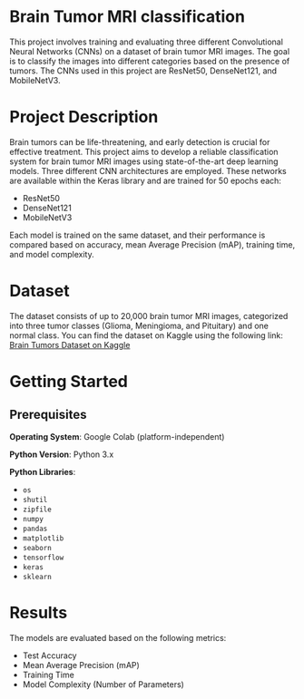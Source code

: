 # Brain Tumor MRI classification
This project involves training and evaluating three different Convolutional Neural Networks (CNNs) on a dataset of brain tumor MRI images. 
The goal is to classify the images into different categories based on the presence of tumors. The CNNs used in this project are ResNet50, DenseNet121, and MobileNetV3.

# Project Description
Brain tumors can be life-threatening, and early detection is crucial for effective treatment. This project aims to develop a reliable classification system for brain tumor 
MRI images using state-of-the-art deep learning models. Three different CNN architectures are employed. These networks are available within the Keras library and are trained for 50 epochs each:

- ResNet50
- DenseNet121
- MobileNetV3
  
Each model is trained on the same dataset, and their performance is compared based on accuracy, mean Average Precision (mAP), training time, and model complexity.

# Dataset

The dataset consists of up to 20,000 brain tumor MRI images, categorized into three tumor classes (Glioma, Meningioma, and Pituitary) and one normal class.
You can find the dataset on Kaggle using the following link:
[Brain Tumors Dataset on Kaggle](https://www.kaggle.com/datasets/mohammadhossein77/brain-tumors-dataset)

# Getting Started
## Prerequisites

**Operating System**: Google Colab (platform-independent)

**Python Version**: Python 3.x

**Python Libraries**:
- `os`
- `shutil`
- `zipfile`
- `numpy`
- `pandas`
- `matplotlib`
- `seaborn`
- `tensorflow`
- `keras`
- `sklearn`

# Results
The models are evaluated based on the following metrics:

- Test Accuracy
- Mean Average Precision (mAP)
- Training Time
- Model Complexity (Number of Parameters)

